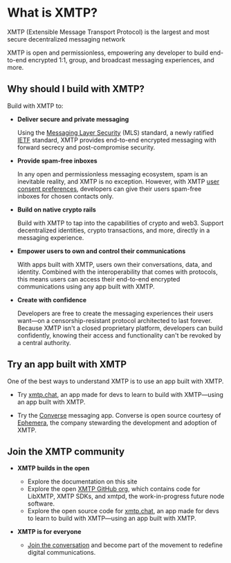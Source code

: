 # What is XMTP?

XMTP (Extensible Message Transport Protocol) is the largest and most secure decentralized messaging network

XMTP is open and permissionless, empowering any developer to build end-to-end encrypted 1:1, group, and broadcast messaging experiences, and more.

## Why should I build with XMTP?

Build with XMTP to:

- **Deliver secure and private messaging**

    Using the [Messaging Layer Security](/protocol/security) (MLS) standard, a newly ratified [IETF](https://www.ietf.org/about/introduction/) standard, XMTP provides end-to-end encrypted messaging with forward secrecy and post-compromise security.

- **Provide spam-free inboxes**

    In any open and permissionless messaging ecosystem, spam is an inevitable reality, and XMTP is no exception. However, with XMTP [user consent preferences](/inboxes/user-consent/user-consent), developers can give their users spam-free inboxes for chosen contacts only.

- **Build on native crypto rails**
    
    Build with XMTP to tap into the capabilities of crypto and web3. Support decentralized identities, crypto transactions, and more, directly in a messaging experience.

- **Empower users to own and control their communications**

    With apps built with XMTP, users own their conversations, data, and identity. Combined with the interoperability that comes with protocols, this means users can access their end-to-end encrypted communications using any app built with XMTP.
    
- **Create with confidence**

    Developers are free to create the messaging experiences their users want—on a censorship-resistant protocol architected to last forever. Because XMTP isn't a closed proprietary platform, developers can build confidently, knowing their access and functionality can't be revoked by a central authority.

## Try an app built with XMTP

One of the best ways to understand XMTP is to use an app built with XMTP.

- Try [xmtp.chat](https://xmtp.chat/), an app made for devs to learn to build with XMTP—using an app built with XMTP.

- Try the [Converse](https://converse.xyz/) messaging app. Converse is open source courtesy of [Ephemera](https://ephemerahq.com/), the company stewarding the development and adoption of XMTP.

## Join the XMTP community

- **XMTP builds in the open**

    - Explore the documentation on this site
    - Explore the open [XMTP GitHub org](https://github.com/xmtp), which contains code for LibXMTP, XMTP SDKs, and xmtpd, the work-in-progress future node software.
    - Explore the open source code for [xmtp.chat](https://github.com/xmtp/xmtp-js/tree/main/apps/xmtp.chat), an app made for devs to learn to build with XMTP—using an app built with XMTP.

- **XMTP is for everyone**

    - [Join the conversation](https://community.xmtp.org/) and become part of the movement to redefine digital communications.